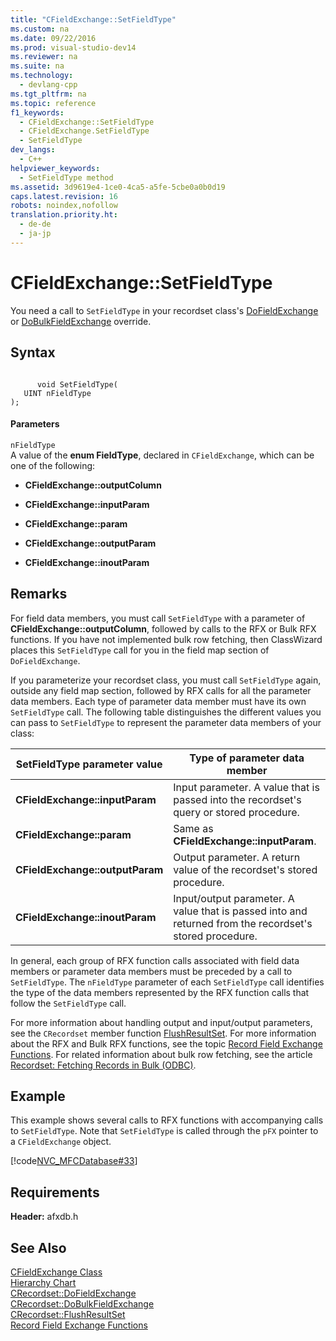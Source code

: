 ```yaml
---
title: "CFieldExchange::SetFieldType"
ms.custom: na
ms.date: 09/22/2016
ms.prod: visual-studio-dev14
ms.reviewer: na
ms.suite: na
ms.technology: 
  - devlang-cpp
ms.tgt_pltfrm: na
ms.topic: reference
f1_keywords: 
  - CFieldExchange::SetFieldType
  - CFieldExchange.SetFieldType
  - SetFieldType
dev_langs: 
  - C++
helpviewer_keywords: 
  - SetFieldType method
ms.assetid: 3d9619e4-1ce0-4ca5-a5fe-5cbe0a0b0d19
caps.latest.revision: 16
robots: noindex,nofollow
translation.priority.ht: 
  - de-de
  - ja-jp
---
```

# CFieldExchange::SetFieldType
You need a call to `SetFieldType` in your recordset class's [DoFieldExchange](../vs140/crecordset--dofieldexchange.md) or [DoBulkFieldExchange](../vs140/crecordset--dobulkfieldexchange.md) override.  
  
## Syntax  
  
```  
  
      void SetFieldType(  
   UINT nFieldType   
);  
```  
  
#### Parameters  
 `nFieldType`  
 A value of the **enum FieldType**, declared in `CFieldExchange`, which can be one of the following:  
  
-   **CFieldExchange::outputColumn**  
  
-   **CFieldExchange::inputParam**  
  
-   **CFieldExchange::param**  
  
-   **CFieldExchange::outputParam**  
  
-   **CFieldExchange::inoutParam**  
  
## Remarks  
 For field data members, you must call `SetFieldType` with a parameter of **CFieldExchange::outputColumn**, followed by calls to the RFX or Bulk RFX functions. If you have not implemented bulk row fetching, then ClassWizard places this `SetFieldType` call for you in the field map section of `DoFieldExchange`.  
  
 If you parameterize your recordset class, you must call `SetFieldType` again, outside any field map section, followed by RFX calls for all the parameter data members. Each type of parameter data member must have its own `SetFieldType` call. The following table distinguishes the different values you can pass to `SetFieldType` to represent the parameter data members of your class:  
  
|SetFieldType parameter value|Type of parameter data member|  
|----------------------------------|-----------------------------------|  
|**CFieldExchange::inputParam**|Input parameter. A value that is passed into the recordset's query or stored procedure.|  
|**CFieldExchange::param**|Same as **CFieldExchange::inputParam**.|  
|**CFieldExchange::outputParam**|Output parameter. A return value of the recordset's stored procedure.|  
|**CFieldExchange::inoutParam**|Input/output parameter. A value that is passed into and returned from the recordset's stored procedure.|  
  
 In general, each group of RFX function calls associated with field data members or parameter data members must be preceded by a call to `SetFieldType`. The `nFieldType` parameter of each `SetFieldType` call identifies the type of the data members represented by the RFX function calls that follow the `SetFieldType` call.  
  
 For more information about handling output and input/output parameters, see the `CRecordset` member function [FlushResultSet](../vs140/crecordset--flushresultset.md). For more information about the RFX and Bulk RFX functions, see the topic [Record Field Exchange Functions](../vs140/record-field-exchange-functions.md). For related information about bulk row fetching, see the article [Recordset: Fetching Records in Bulk (ODBC)](../vs140/recordset--fetching-records-in-bulk--odbc-.md).  
  
## Example  
 This example shows several calls to RFX functions with accompanying calls to `SetFieldType`. Note that `SetFieldType` is called through the `pFX` pointer to a `CFieldExchange` object.  
  
 [!code[NVC_MFCDatabase#33](../vs140/codesnippet/CPP/cfieldexchange--setfieldtype_1.cpp)]
  
  
## Requirements  
 **Header:** afxdb.h  
  
## See Also  
 [CFieldExchange Class](../vs140/cfieldexchange-class.md)   
 [Hierarchy Chart](../vs140/hierarchy-chart.md)   
 [CRecordset::DoFieldExchange](../vs140/crecordset--dofieldexchange.md)   
 [CRecordset::DoBulkFieldExchange](../vs140/crecordset--dobulkfieldexchange.md)   
 [CRecordset::FlushResultSet](../vs140/crecordset--flushresultset.md)   
 [Record Field Exchange Functions](../vs140/record-field-exchange-functions.md)